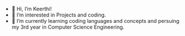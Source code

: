 - 👋 Hi, I’m Keerthi!
- 👀 I’m interested in Projects and coding.
- 🌱 I’m currently learning  coding languages and concepts and persuing my 3rd year in Computer Science Engineering.


<!---
awate1818/awate1818 is a ✨ special ✨ repository because its `README.md` (this file) appears on your GitHub profile.
You can click the Preview link to take a look at your changes.
--->

